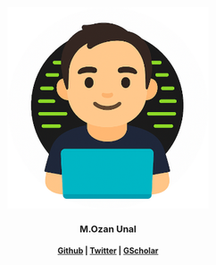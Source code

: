 <div style="text-align: center;">
<img src="images/profile.png" width="360" alt="">
<h3>M.Ozan Unal</h3>
<h4>
    <a href="https://github.com/mozanunal">Github</a> |
    <a href="https://twitter.com/MOzanUnal">Twitter</a> |
    <a href="https://scholar.google.com/citations?user=u_HbXUUAAAAJ&hl=en">GScholar</a>
</h4>
</div>
